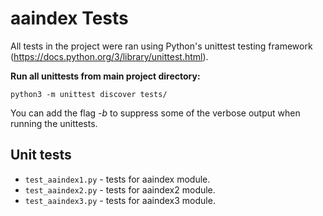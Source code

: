 # aaindex Tests

All tests in the project were ran using Python's unittest testing framework (https://docs.python.org/3/library/unittest.html).

**Run all unittests from main project directory:**
```
python3 -m unittest discover tests/
```
You can add the flag *-b* to suppress some of the verbose output when running the unittests.

Unit tests
----------
* `test_aaindex1.py` - tests for aaindex module.
* `test_aaindex2.py` - tests for aaindex2 module.
* `test_aaindex3.py` - tests for aaindex3 module.